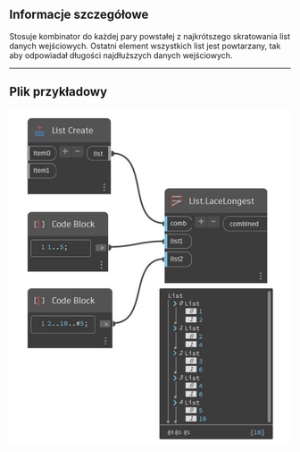 ## Informacje szczegółowe
Stosuje kombinator do każdej pary powstałej z najkrótszego skratowania list danych wejściowych. Ostatni element wszystkich list jest powtarzany, tak aby odpowiadał długości najdłuższych danych wejściowych.
___
## Plik przykładowy

![LaceLongest](./CoreNodeModels.HigherOrder.LaceLongest_img.jpg)

